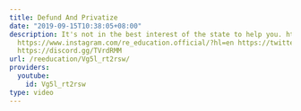 ```yaml
---
title: Defund And Privatize
date: "2019-09-15T10:38:05+08:00"
description: It's not in the best interest of the state to help you. https://www.patreon.com/deadheadanimation
  https://www.instagram.com/re_education.official/?hl=en https://twitter.com/professordarwin
  https://discord.gg/TVrdRMM
url: /reeducation/Vg5l_rt2rsw/
providers:
  youtube:
    id: Vg5l_rt2rsw
type: video
---
```

